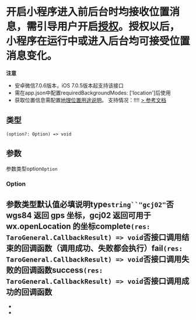 # 开启小程序进入前后台时均接收位置消息，需引导用户开启[授权](../open-api/authorize/index.html#%E5%90%8E%E5%8F%B0%E5%AE%9A%E4%BD%8D)。授权以后，小程序在运行中或进入后台均可接受位置消息变化。
**注意**

- 安卓微信7.0.6版本，iOS 7.0.5版本起支持该接口
- 需在app.json中配置requiredBackgroundModes: ['location']后使用
- 获取位置信息需配置[地理位置用途说明](https://developers.weixin.qq.com/miniprogram/dev/reference/configuration/app.html#permission)。
支持情况：!!!!
[> 参考文档
](https://developers.weixin.qq.com/miniprogram/dev/api/location/wx.startLocationUpdateBackground.html)
## 类型[​](startLocationUpdateBackground.html#类型)
```tsx
(option?: Option) => void
```

## 参数[​](startLocationUpdateBackground.html#参数)
参数类型option`Option`
### Option[​](startLocationUpdateBackground.html#option)
参数类型默认值必填说明type`string``"gcj02"`否wgs84 返回 gps 坐标，gcj02 返回可用于 wx.openLocation 的坐标complete`(res: TaroGeneral.CallbackResult) => void`否接口调用结束的回调函数（调用成功、失败都会执行）fail`(res: TaroGeneral.CallbackResult) => void`否接口调用失败的回调函数success`(res: TaroGeneral.CallbackResult) => void`否接口调用成功的回调函数
- 
- 

-
